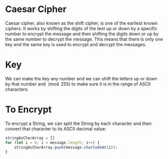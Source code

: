 # Caesar Cipher
Caesar cipher, also known as the shift cipher, is one of the earliest known ciphers. It works by shifting the digits of the text up or down by a specific number to encrypt the message and then shifting the digits down or up by the same number to decrypt the message. This means that there is only one key and the same key is used to encrypt and decrypt the messages.

# Key
We can make the key any number and we can shift the letters up or down by that number and $\pmod{255}$ to make sure it is in the range of ASCII characters.

# To Encrypt
To encrypt a String, we can split the String by each character and then convert that character to its ASCII decimal value:
```js
stringAsCharArray = []
for (let i = 0; i < message.length; i++) {
    stringAsCharArray.push(message.charCodeAt(i));
}
```
